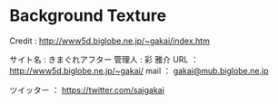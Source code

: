 # Background Texture

Credit : <http://www5d.biglobe.ne.jp/~gakai/index.htm>

サイト名 : きまぐれアフター
管理人 : 彩 雅介
URL ： <http://www5d.biglobe.ne.jp/~gakai/>
mail ： gakai@mub.biglobe.ne.jp

ツイッター ： <https://twitter.com/saigakai>
